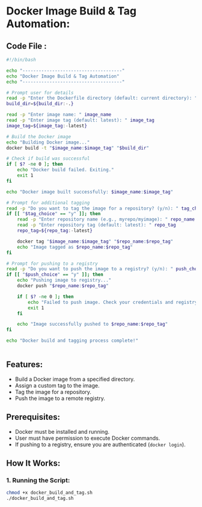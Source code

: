 # Docker Image Build & Tag Automation:


## Code File :
```sh
#!/bin/bash

echo "-------------------------------------"
echo "Docker Image Build & Tag Automation"
echo "-------------------------------------"

# Prompt user for details
read -p "Enter the Dockerfile directory (default: current directory): " build_dir
build_dir=${build_dir:-.}

read -p "Enter image name: " image_name
read -p "Enter image tag (default: latest): " image_tag
image_tag=${image_tag:-latest}

# Build the Docker image
echo "Building Docker image..."
docker build -t "$image_name:$image_tag" "$build_dir"

# Check if build was successful
if [ $? -ne 0 ]; then
    echo "Docker build failed. Exiting."
    exit 1
fi

echo "Docker image built successfully: $image_name:$image_tag"

# Prompt for additional tagging
read -p "Do you want to tag the image for a repository? (y/n): " tag_choice
if [[ "$tag_choice" == "y" ]]; then
    read -p "Enter repository name (e.g., myrepo/myimage): " repo_name
    read -p "Enter repository tag (default: latest): " repo_tag
    repo_tag=${repo_tag:-latest}

    docker tag "$image_name:$image_tag" "$repo_name:$repo_tag"
    echo "Image tagged as $repo_name:$repo_tag"
fi

# Prompt for pushing to a registry
read -p "Do you want to push the image to a registry? (y/n): " push_choice
if [[ "$push_choice" == "y" ]]; then
    echo "Pushing image to registry..."
    docker push "$repo_name:$repo_tag"

    if [ $? -ne 0 ]; then
        echo "Failed to push image. Check your credentials and registry access."
        exit 1
    fi

    echo "Image successfully pushed to $repo_name:$repo_tag"
fi

echo "Docker build and tagging process complete!"



```

## Features:
- Build a Docker image from a specified directory.
- Assign a custom tag to the image.
- Tag the image for a repository.
- Push the image to a remote registry.

## Prerequisites:
- Docker must be installed and running.
- User must have permission to execute Docker commands.
- If pushing to a registry, ensure you are authenticated (`docker login`).

## How It Works:

### 1. Running the Script:
```bash
chmod +x docker_build_and_tag.sh
./docker_build_and_tag.sh
